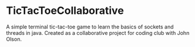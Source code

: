# TicTacToeCollaborative
A simple terminal tic-tac-toe game to learn the basics of sockets and threads in java.
Created as a collaborative project for coding club with John Olson.
